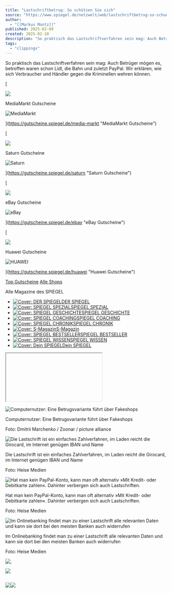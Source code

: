 ```yaml
---
title: "Lastschriftbetrug: So schützen Sie sich"
source: "https://www.spiegel.de/netzwelt/web/lastschriftbetrug-so-schuetzen-sie-sich-a-6e5e70d1-533a-4a93-91fa-e11d961b5ba7"
author:
  - "[[Markus Montz]]"
published: 2025-02-09
created: 2025-02-10
description: "So praktisch das Lastschriftverfahren sein mag: Auch Betrüger mögen es, betroffen waren schon Lidl, die Bahn und zuletzt PayPal. Wir erklären, wie sich Verbraucher und Händler gegen die Kriminellen wehren können."
tags:
  - "clippings"
---
```

So praktisch das Lastschriftverfahren sein mag: Auch Betrüger mögen es, betroffen waren schon Lidl, die Bahn und zuletzt PayPal. Wir erklären, wie sich Verbraucher und Händler gegen die Kriminellen wehren können.



[

![](https://www.spiegel.de/netzwelt/web/www.w3.org/2000/svg'%20viewBox='0%200%20472%2088'%20width='472'%20height='88'%20%3E%3C/svg%3E)

MediaMarkt Gutscheine

![MediaMarkt](https://www.spiegel.de/netzwelt/web/www.w3.org/2000/svg'%20viewBox='0%200%2078%2039'%20width='78'%20height='39'%20%3E%3C/svg%3E)

](https://gutscheine.spiegel.de/media-markt "MediaMarkt Gutscheine")

[

![](https://www.spiegel.de/netzwelt/web/www.w3.org/2000/svg'%20viewBox='0%200%20472%2088'%20width='472'%20height='88'%20%3E%3C/svg%3E)

Saturn Gutscheine

![Saturn](https://www.spiegel.de/netzwelt/web/www.w3.org/2000/svg'%20viewBox='0%200%2078%2039'%20width='78'%20height='39'%20%3E%3C/svg%3E)

](https://gutscheine.spiegel.de/saturn "Saturn Gutscheine")

[

![](https://www.spiegel.de/netzwelt/web/www.w3.org/2000/svg'%20viewBox='0%200%20472%2088'%20width='472'%20height='88'%20%3E%3C/svg%3E)

eBay Gutscheine

![eBay](https://www.spiegel.de/netzwelt/web/www.w3.org/2000/svg'%20viewBox='0%200%2078%2039'%20width='78'%20height='39'%20%3E%3C/svg%3E)

](https://gutscheine.spiegel.de/ebay "eBay Gutscheine")

[

![](https://www.spiegel.de/netzwelt/web/www.w3.org/2000/svg'%20viewBox='0%200%20472%2088'%20width='472'%20height='88'%20%3E%3C/svg%3E)

Huawei Gutscheine

![HUAWEI](https://www.spiegel.de/netzwelt/web/www.w3.org/2000/svg'%20viewBox='0%200%2078%2039'%20width='78'%20height='39'%20%3E%3C/svg%3E)

](https://gutscheine.spiegel.de/huawei "Huawei Gutscheine")

[Top Gutscheine](https://gutscheine.spiegel.de/exklusiv "Top Gutscheine") [Alle Shops](https://gutscheine.spiegel.de/alle-shops "Alle Shops")

Alle Magazine des SPIEGEL

- [![Cover: DER SPIEGEL](https://www.spiegel.de/netzwelt/web/www.w3.org/2000/svg'%20viewBox='0%200%20136%20181'%20width='136'%20height='181'%20%3E%3C/svg%3E)DER SPIEGEL](https://www.spiegel.de/spiegel/print/index-2025.html "DER SPIEGEL")
- [![Cover: SPIEGEL SPEZIAL](https://www.spiegel.de/netzwelt/web/www.w3.org/2000/svg'%20viewBox='0%200%20136%20181'%20width='136'%20height='181'%20%3E%3C/svg%3E)SPIEGEL SPEZIAL](https://www.spiegel.de/spiegel/print/index-2025-54.html "SPIEGEL SPEZIAL")
- [![Cover: SPIEGEL GESCHICHTE](https://www.spiegel.de/netzwelt/web/www.w3.org/2000/svg'%20viewBox='0%200%20136%20181'%20width='136'%20height='181'%20%3E%3C/svg%3E)SPIEGEL GESCHICHTE](https://www.spiegel.de/spiegel/spiegelgeschichte/index-2025.html "SPIEGEL GESCHICHTE")
- [![Cover: SPIEGEL COACHING](https://www.spiegel.de/netzwelt/web/www.w3.org/2000/svg'%20viewBox='0%200%20136%20181'%20width='136'%20height='181'%20%3E%3C/svg%3E)SPIEGEL COACHING](https://www.amazon.de/dp/B0DS5CRSZ6?tag=spiegel1-21 "SPIEGEL COACHING")
- [![Cover: SPIEGEL CHRONIK](https://www.spiegel.de/netzwelt/web/www.w3.org/2000/svg'%20viewBox='0%200%20136%20181'%20width='136'%20height='181'%20%3E%3C/svg%3E)SPIEGEL CHRONIK](https://www.spiegel.de/spiegel/spjc/index-2024-1.html "SPIEGEL CHRONIK")
- [![Cover: S-Magazin](https://www.spiegel.de/netzwelt/web/www.w3.org/2000/svg'%20viewBox='0%200%20136%20198'%20width='136'%20height='198'%20%3E%3C/svg%3E)S-Magazin](https://www.spiegel.de/spiegel/spsm/index-2023.html "S-Magazin")
- [![Cover: SPIEGEL BESTSELLER](https://www.spiegel.de/netzwelt/web/www.w3.org/2000/svg'%20viewBox='0%200%20136%20181'%20width='136'%20height='181'%20%3E%3C/svg%3E)SPIEGEL BESTSELLER](https://www.spiegel.de/spiegel/spbest/index-2024.html "SPIEGEL BESTSELLER")
- [![Cover: SPIEGEL WISSEN](https://www.spiegel.de/netzwelt/web/www.w3.org/2000/svg'%20viewBox='0%200%20136%20181'%20width='136'%20height='181'%20%3E%3C/svg%3E)SPIEGEL WISSEN](https://www.spiegel.de/spiegel/spiegelwissen/index-2024.html "SPIEGEL WISSEN")
- [![Cover: Dein SPIEGEL](https://www.spiegel.de/netzwelt/web/www.w3.org/2000/svg'%20viewBox='0%200%20136%20175'%20width='136'%20height='175'%20%3E%3C/svg%3E)Dein SPIEGEL](https://www.spiegel.de/spiegel/deinspiegel/index-2024.html "Dein SPIEGEL")

<iframe name="__tcfapiLocator"></iframe>

 ![Computernutzer: Eine Betrugsvariante führt über Fakeshops](https://www.spiegel.de/netzwelt/web/www.w3.org/2000/svg'%20viewBox='0%200%201600%201067'%20width='1600'%20height='1067'%20%3E%3C/svg%3E "Computernutzer: Eine Betrugsvariante führt über Fakeshops")

Computernutzer: Eine Betrugsvariante führt über Fakeshops

Foto: Dmitrii Marchenko / Zoonar / picture alliance

 ![Die Lastschrift ist ein einfaches Zahlverfahren, im Laden reicht die Girocard, im Internet genügen IBAN und Name](https://www.spiegel.de/netzwelt/web/www.w3.org/2000/svg'%20viewBox='0%200%201115%201500'%20width='1115'%20height='1500'%20%3E%3C/svg%3E "Die Lastschrift ist ein einfaches Zahlverfahren, im Laden reicht die Girocard, im Internet genügen IBAN und Name")

Die Lastschrift ist ein einfaches Zahlverfahren, im Laden reicht die Girocard, im Internet genügen IBAN und Name

Foto: Heise Medien

 ![Hat man kein PayPal-Konto, kann man oft alternativ »Mit Kredit- oder Debitkarte zahlen«. Dahinter verbergen sich auch Lastschriften.](https://www.spiegel.de/netzwelt/web/www.w3.org/2000/svg'%20viewBox='0%200%20944%201458'%20width='944'%20height='1458'%20%3E%3C/svg%3E "Hat man kein PayPal-Konto, kann man oft alternativ »Mit Kredit- oder Debitkarte zahlen«. Dahinter verbergen sich auch Lastschriften.")

Hat man kein PayPal-Konto, kann man oft alternativ »Mit Kredit- oder Debitkarte zahlen«. Dahinter verbergen sich auch Lastschriften.

Foto: Heise Medien

 ![Im Onlinebanking findet man zu einer Lastschrift alle relevanten Daten und kann sie dort bei den meisten Banken auch widerrufen](https://www.spiegel.de/netzwelt/web/www.w3.org/2000/svg'%20viewBox='0%200%201500%201078'%20width='1500'%20height='1078'%20%3E%3C/svg%3E "Im Onlinebanking findet man zu einer Lastschrift alle relevanten Daten und kann sie dort bei den meisten Banken auch widerrufen")

Im Onlinebanking findet man zu einer Lastschrift alle relevanten Daten und kann sie dort bei den meisten Banken auch widerrufen

Foto: Heise Medien

![](https://spiegel.met.vgwort.de/na/vgzm.2780134-6e5e70d1-533a-4a93-91fa-e11d961b5ba7)<iframe height="0" width="0"></iframe>

![](https://bat.bing.net/action/0?ti=5279339&tm=al001&Ver=2&mid=e2483af6-f60e-4f64-9e36-02aa207b4f95&bo=2&pi=918639831&lg=de-DE&sw=3440&sh=1440&sc=24&tl=Lastschriftbetrug%3A%20So%20sch%C3%BCtzen%20Sie%20sich%20-%20DER%20SPIEGEL&p=https%3A%2F%2Fwww.spiegel.de%2Fnetzwelt%2Fweb%2Flastschriftbetrug-so-schuetzen-sie-sich-a-6e5e70d1-533a-4a93-91fa-e11d961b5ba7&r=https%3A%2F%2Fwww.spiegel.de%2F&lt=122&pt=1739177293753,,,,,1,1,1,1,1,,1,35,35,52,118,119,119,122,122,122&pn=0,0&evt=pageLoad&sv=1&asc=D&cdb=AQAc&rn=288543)

<iframe marginwidth="0" marginheight="0" scrolling="no" frameborder="0" id="1a468a8b95f23e" width="0" height="0" src="about:blank" name="__pb_locator__"></iframe>

![](https://uss.xplosion.de/usersync?sid=97578&fpid=40441805362825313662379336738545469342)![](https://uss.xplosion.de/usersync?sid=97578&fpid=undefined)